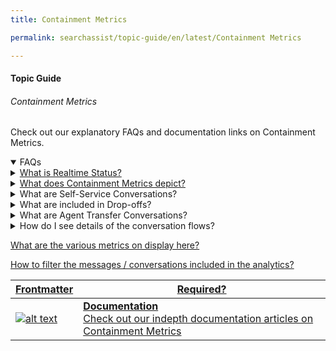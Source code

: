 ```yaml
---
title: Containment Metrics

permalink: searchassist/topic-guide/en/latest/Containment Metrics

---
```


#### Topic Guide
###### Containment Metrics

 Check out our explanatory FAQs and documentation links on Containment Metrics.

<details open>
  <summary>FAQs
  </summary>
 <a class="nested-accordian-link" target="_blank" href="https://developer.kore.ai/docs/bots/analyzing-your-bot/dashboard/#Realtime_Status">

  <details class="nested-details">
 
  <summary>What is Realtime Status?
  </summary>

 
 Realtime status gives an overview of your Bot usage at a given point in time and is auto-refreshed at set periodic intervals

  </details>
 </a>


  <a class="nested-accordian-link" target="_blank" href="https://developer.kore.ai/docs/bots/analyzing-your-bot/dashboard/#Containment_Metrics">
 
  <details class="nested-details">
 
  <summary>What does Containment Metrics depict?
  </summary>

 
   Containment Metrics provides insights on whether the calls were successfully answered by the virtual assistant or if the calls were landed with agents.


  </details>
 </a>


<a class="nested-accordian-link no-doc-ext-link"  >
 
  <details class="nested-details">
 
  <summary>What are Self-Service Conversations?
  </summary>

 
   Self-Service Conversations are sessions where a user has completed interaction without dropping off or transferring to agent.


  </details>
 </a>
  
  <a class="nested-accordian-link no-doc-ext-link"  >
 
  <details class="nested-details">
 
  <summary>What are included in Drop-offs?
  </summary>

 
   Included are all sessions where the user exits the chat session abruptly.


  </details>
 </a>
  
  <a class="nested-accordian-link no-doc-ext-link"  >
 
  <details class="nested-details">
 
  <summary>What are Agent Transfer Conversations?
  </summary>

 
   The sessions where the user is transferred to an agent using the Agent Transfer node at any point in the session.


  </details>
 </a>
  
  <a class="nested-accordian-link no-doc-ext-link"  >
 
  <details class="nested-details">
 
  <summary>How do I see details of the conversation flows?
  </summary>

 
   For each flow, execution of the flow along with relevant details can be viewed along with the entire transcript when clicked upon.


  </details>
 </a>
 

 <a class="doc-link" target="_blank" href="https://developer.kore.ai/docs/bots/analyzing-your-bot/dashboard/#containment-details">
 
 
   What are the various metrics on display here?

</a>
 <a class="doc-link" target="_blank" href="https://developer.kore.ai/docs/bots/analyzing-your-bot/dashboard/#Filter_Criteria">
 
 
   How to filter the messages / conversations included in the analytics?

</a>

 </details>

 <a class="doc-link" target="_blank" href="https://developer.kore.ai/docs/bots/analyzing-your-bot/dashboard/#Containment_Metrics">
 

| Frontmatter | Required? |
|-------------|-------------|
| ![alt text](images/docIcon.svg "Title") | **Documentation**  <br /> Check out our indepth documentation articles on Containment Metrics | 


</a>
